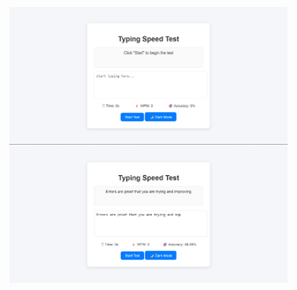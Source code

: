![alt text](https://github.com/Rakshit992005/typing-speed-tester/blob/main/image%201.png?raw=true)
![alt text](https://github.com/Rakshit992005/typing-speed-tester/blob/main/image.png?raw=true)
